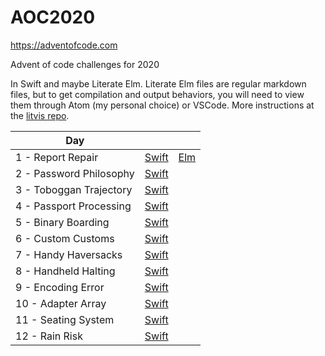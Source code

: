 # AOC2020
https://adventofcode.com

Advent of code challenges for 2020

In Swift and maybe Literate Elm. 
Literate Elm files are regular markdown files, but to get compilation and output behaviors, you will need to view them through Atom (my personal choice) or VSCode. More instructions at the [litvis repo](https://github.com/gicentre/litvis).

| Day   |      |   |
|-------|------|---|
| 1 - Report Repair           | [Swift](AOC2020/DayOne.swift)       | [Elm](LiterateElm/problems/dayOne.md)  |
| 2 - Password Philosophy     | [Swift](AOC2020/DayTwo.swift)       |                                        |
| 3 - Toboggan Trajectory     | [Swift](AOC2020/DayThree.swift)     |                                        |
| 4 - Passport Processing     | [Swift](AOC2020/DayFour.swift)      |                                        |
| 5 - Binary Boarding         | [Swift](AOC2020/DayFive.swift)      |                                        |
| 6 - Custom Customs          | [Swift](AOC2020/DaySix.swift)       |                                        |
| 7 - Handy Haversacks        | [Swift](AOC2020/DaySeven.swift)     |                                        |
| 8 - Handheld Halting        | [Swift](AOC2020/DayEight.swift)     |                                        |
| 9 - Encoding Error          | [Swift](AOC2020/DayNine.swift)      |                                        |
| 10 - Adapter Array          | [Swift](AOC2020/DayTen.swift)       |                                        |
| 11 - Seating System         | [Swift](AOC2020/DayEleven.swift)    |                                        |
| 12 - Rain Risk              | [Swift](AOC2020/DayTwelve.swift)    |                                        |

